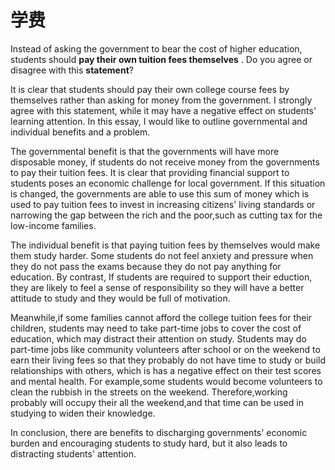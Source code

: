 # 学费

Instead of asking the government to bear the cost of higher education, students should **pay their own tuition fees themselves** . Do you agree or disagree with this **statement**?



It is clear that students should pay their own college course fees by themselves rather than asking for money from the government. I strongly agree with this statement, while it may have a negative effect on students' learning attention. In this essay, I would like to outline governmental and  individual benefits and a problem.

The governmental benefit is that the governments will have more disposable money, if students do not receive money from the governments to pay their tuition fees. It is clear that providing financial support to students poses an economic challenge for local government. If this situation is changed, the governments are able to use this  sum of money which is used to pay tuition fees to invest in increasing citizens' living standards or narrowing the gap between the rich and the poor,such as cutting tax for the low-income families.

The individual benefit is that paying tuition fees by themselves would make them study harder. Some students do not feel anxiety and pressure when they do not pass the exams because they do not pay anything for education. By contrast, If students are required  to support their eduction, they are likely to feel a sense of responsibility so they will have a better attitude to study and  they would be full of motivation.

Meanwhile,if some families cannot afford the college tuition fees for their children, students may need to take part-time jobs to cover the cost of education, which  may  distract their attention on study. Students may do part-time jobs like community volunteers after school or on the weekend to earn their living fees so that they probably do not have time to study or build relationships with others, which is has a negative effect on their test scores and mental health. For example,some students would become volunteers to clean the rubbish in the streets on the weekend. Therefore,working probably will occupy their all the weekend,and that time can be used in studying to widen their knowledge.

In conclusion, there are benefits to discharging governments' economic burden and encouraging students to study hard, but it also leads to distracting students' attention.

 





